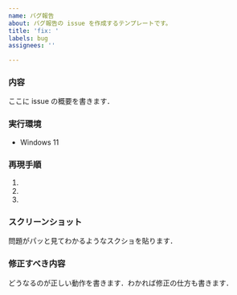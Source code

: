 ```yaml
---
name: バグ報告
about: バグ報告の issue を作成するテンプレートです。
title: 'fix: '
labels: bug
assignees: ''

---
```


### 内容
ここに issue の概要を書きます．

### 実行環境
- Windows 11

### 再現手順
1. 
2. 
3. 

### スクリーンショット
問題がパッと見てわかるようなスクショを貼ります．

### 修正すべき内容
どうなるのが正しい動作を書きます．わかれば修正の仕方も書きます．

